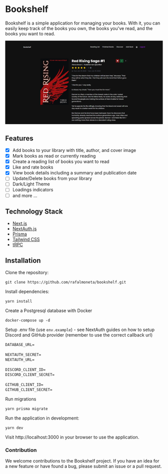 # Bookshelf

Bookshelf is a simple application for managing your books. With it, you can easily keep track of the books you own, the books you've read, and the books you want to read.

![Bookshelf](bookshelf.png)

## Features

- [x] Add books to your library with title, author, and cover image
- [x] Mark books as read or currently reading
- [x] Create a reading list of books you want to read
- [x] Like and rate books
- [x] View book details including a summary and publication date
- [ ] Update/Delete books from your library
- [ ] Dark/Light Theme
- [ ] Loadings indicators
- [ ] and more ...

## Technology Stack

- [Next.js](https://nextjs.org)
- [NextAuth.js](https://next-auth.js.org)
- [Prisma](https://prisma.io)
- [Tailwind CSS](https://tailwindcss.com)
- [tRPC](https://trpc.io)

## Installation

Clone the repository:

```
git clone https://github.com/rafalmoneta/bookshelf.git
```

Install dependencies:

```
yarn install
```

Create a Postgresql database with Docker

```
docker-compose up -d
```

Setup .env file (use `env.example`) - see NextAuth guides on how to setup Discord and GitHub provider (remember to use the correct callback url)

```
DATABASE_URL=

NEXTAUTH_SECRET=
NEXTAUTH_URL=

DISCORD_CLIENT_ID=
DISCORD_CLIENT_SECRET=

GITHUB_CLIENT_ID=
GITHUB_CLIENT_SECRET=
```

Run migrations

```
yarn prisma migrate
```

Run the application in development:

```
yarn dev
```

Visit http://localhost:3000 in your browser to use the application.

### Contribution

We welcome contributions to the Bookshelf project. If you have an idea for a new feature or have found a bug, please submit an issue or a pull request.
